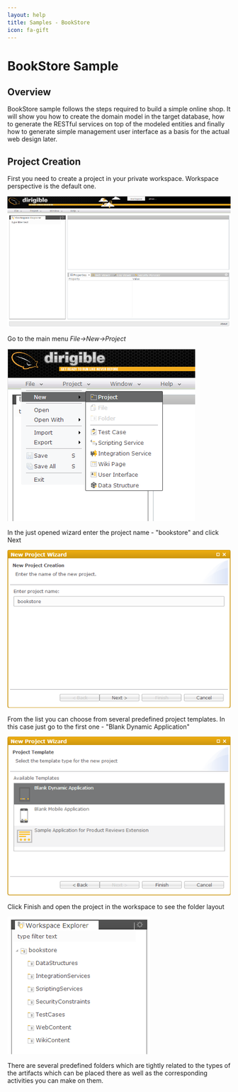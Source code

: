 ```yaml
---
layout: help
title: Samples - BookStore
icon: fa-gift
---
```


BookStore Sample
===

Overview
---

BookStore sample follows the steps required to build a simple online shop.
It will show you how to create the domain model in the target database, how to generate the RESTful services on top of the modeled entities and finally how to generate simple management user interface as a basis for the actual web design later.

Project Creation
---

First you need to create a project in your private workspace. Workspace perspective is the default one.

![Workspace Empty](bookstore/1_books_workspace_empty.png)

Go to the main menu *File->New->Project*

![New Project Menu](bookstore/2_books_new_project_menu.png)

In the just opened wizard enter the project name - "bookstore" and click Next

![New Project Wizard Name](bookstore/3_books_new_project_wizard_name.png)

From the list you can choose from several predefined project templates. 
In this case just go to the first one - "Blank Dynamic Application"

![New Project Wizard Template](bookstore/4_books_new_project_wizard_template.png)

Click Finish and open the project in the workspace to see the folder layout

![New Project Layout](bookstore/5_books_new_project_layout.png)

There are several predefined folders which are tightly related to the types of the artifacts which can be placed there as well as the corresponding activities you can make on them.


